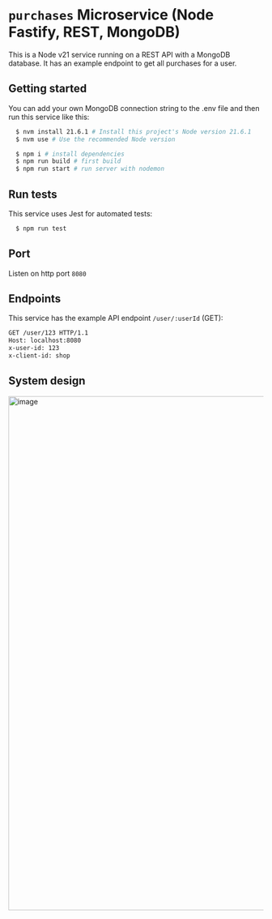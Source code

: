 # `purchases` Microservice (Node Fastify, REST, MongoDB)

This is a Node v21 service running on a REST API with a MongoDB database. It has an example endpoint to get all purchases for a user.

## Getting started

You can add your own MongoDB connection string to the .env file and then run this service like this:

```bash
  $ nvm install 21.6.1 # Install this project's Node version 21.6.1
  $ nvm use # Use the recommended Node version

  $ npm i # install dependencies
  $ npm run build # first build
  $ npm run start # run server with nodemon
```

## Run tests

This service uses Jest for automated tests:

```bash
  $ npm run test
```

## Port

Listen on http port `8080`

## Endpoints

This service has the example API endpoint `/user/:userId` (GET):

```bash
GET /user/123 HTTP/1.1
Host: localhost:8080
x-user-id: 123
x-client-id: shop
```

## System design
<img width="1015" alt="image" src="https://github.com/0bubbles0/purchases/assets/77367593/e5b03f98-c9d4-457d-a6a4-295298f6deee">

